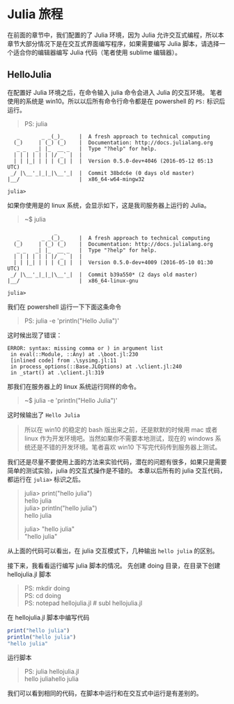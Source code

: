# Julia 旅程
在前面的章节中，我们配置的了 Julia 环境，因为 Julia 允许交互式编程，所以本章节大部分情况下是在交互式界面编写程序，如果需要编写 Julia 脚本，请选择一个适合你的编辑器编写 Julia 代码（笔者使用 sublime 编辑器）。

## HelloJulia

在配置好 Julia 环境之后，在命令输入 julia 命令会进入 Julia 的交互环境。
笔者使用的系统是 win10。所以以后所有命令行命令都是在 powershell 的 `PS:` 标识后运行。
> PS: julia  

```               _
   _       _ _(_)_     |  A fresh approach to technical computing
  (_)     | (_) (_)    |  Documentation: http://docs.julialang.org
   _ _   _| |_  __ _   |  Type "?help" for help.
  | | | | | | |/ _` |  |
  | | |_| | | | (_| |  |  Version 0.5.0-dev+4046 (2016-05-12 05:13 UTC)
 _/ |\__'_|_|_|\__'_|  |  Commit 38bdc6e (0 days old master)
|__/                   |  x86_64-w64-mingw32

julia>
```
如果你使用是的 linux 系统，会显示如下，这是我司服务器上运行的 Julia。
> ~$ julia

```
               _
   _       _ _(_)_     |  A fresh approach to technical computing
  (_)     | (_) (_)    |  Documentation: http://docs.julialang.org
   _ _   _| |_  __ _   |  Type "?help" for help.
  | | | | | | |/ _` |  |
  | | |_| | | | (_| |  |  Version 0.5.0-dev+4009 (2016-05-10 01:30 UTC)
 _/ |\__'_|_|_|\__'_|  |  Commit b39a550* (2 days old master)
|__/                   |  x86_64-linux-gnu

julia> 
```
我们在 powershell 运行一下下面这条命令
> PS: julia -e 'println("Hello Julia")'  

这时候出现了错误：
```
ERROR: syntax: missing comma or ) in argument list
 in eval(::Module, ::Any) at .\boot.jl:230
 [inlined code] from .\sysimg.jl:11
 in process_options(::Base.JLOptions) at .\client.jl:240
 in _start() at .\client.jl:319
```
那我们在服务器上的 linux 系统运行同样的命令。
> ~$ julia -e 'println("Hello Julia")'

这时候输出了 `Hello Julia`

>所以在 win10 的稳定的 bash 版出来之前，还是默默的时候用 mac 或者 linux 作为开发环境吧。当然如果你不需要本地测试，现在的 windows 系统还是不错的开发环境。笔者喜欢 win10 下写完代码传到服务器上测试。  

我们还是尽量不要使用上面的方法来实验代码，潜在的问题有很多，如果只是需要简单的测试实验，julia 的交互式操作是不错的。
本章以后所有的 julia 交互代码，都运行在 `julia>` 标识之后。

> julia> print("hello julia")  
> hello julia  
> julia> println("hello julia")  
> hello julia  
>  
> julia> "hello julia"  
> "hello julia"  

从上面的代码可以看出，在 julia 交互模式下，几种输出 `hello julia` 的区别。

接下来，我看看运行编写 julia 脚本的情况。
先创建 doing 目录，在目录下创建 hellojulia.jl 脚本 
> PS: mkdir doing  
> PS: cd doing  
> PS: notepad hellojulia.jl # subl hellojulia.jl  

在 hellojulia.jl 脚本中编写代码
```julia
print("hello julia")
println("hello julia")
"hello julia"
```
运行脚本
> PS: julia hellojulia.jl  
> hello juliahello julia  

我们可以看到相同的代码，在脚本中运行和在交互式中运行是有差别的。